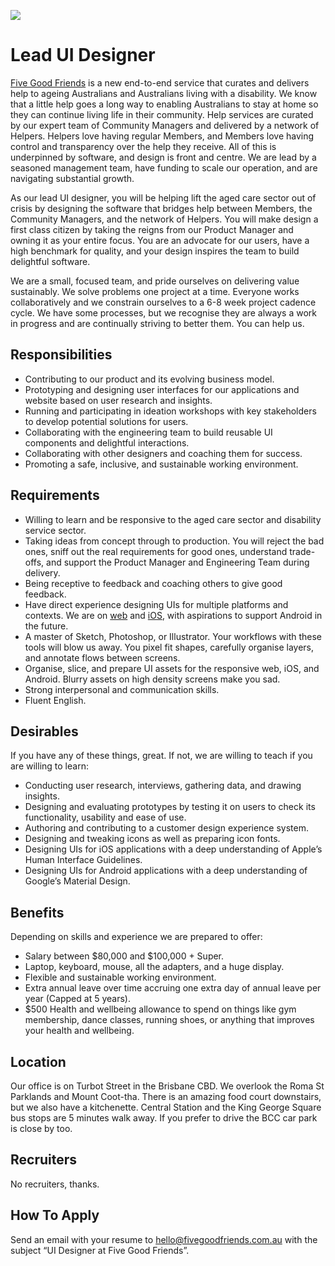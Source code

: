 ![](https://cloud.githubusercontent.com/assets/19860/18533550/2956aa6e-7b27-11e6-846e-43096e17ec25.png)

# Lead UI Designer

[Five Good Friends](https://www.fivegoodfriends.com.au) is a new end-to-end service that curates and delivers help to ageing Australians and Australians living with a disability. We know that a little help goes a long way to enabling Australians to stay at home so they can continue living life in their community. Help services are curated by our expert team of Community Managers and delivered by a network of Helpers. Helpers love having regular Members, and Members love having control and transparency over the help they receive. All of this is underpinned by software, and design is front and centre. We are lead by a seasoned management team, have funding to scale our operation, and are navigating substantial growth.

As our lead UI designer, you will be helping lift the aged care sector out of crisis by designing the software that bridges help between Members, the Community Managers, and the network of Helpers. You will make design a first class citizen by taking the reigns from our Product Manager and owning it as your entire focus. You are an advocate for our users, have a high benchmark for quality, and your design inspires the team to build delightful software.

We are a small, focused team, and pride ourselves on delivering value sustainably. We solve problems one project at a time. Everyone works collaboratively and we constrain ourselves to a 6-8 week project cadence cycle. We have some processes, but we recognise they are always a work in progress and are continually striving to better them. You can help us.

## Responsibilities

* Contributing to our product and its evolving business model.
* Prototyping and designing user interfaces for our applications and website based on user research and insights.
* Running and participating in ideation workshops with key stakeholders to develop potential solutions for users.
* Collaborating with the engineering team to build reusable UI components and delightful interactions.
* Collaborating with other designers and coaching them for success.
* Promoting a safe, inclusive, and sustainable working environment.

## Requirements

* Willing to learn and be responsive to the aged care sector and disability service sector.
* Taking ideas from concept through to production. You will reject the bad ones, sniff out the real requirements for good ones, understand trade-offs, and support the Product Manager and Engineering Team during delivery.
* Being receptive to feedback and coaching others to give good feedback.
* Have direct experience designing UIs for multiple platforms and contexts. We are on [web](https://app.fivegoodfriends.com.au/) and [iOS](https://itunes.apple.com/au/app/five-good-friends/id1169214550?mt=8), with aspirations to support Android in the future.
* A master of Sketch, Photoshop, or Illustrator. Your workflows with these tools will blow us away. You pixel fit shapes, carefully organise layers, and annotate flows between screens.
* Organise, slice, and prepare UI assets for the responsive web, iOS, and Android. Blurry assets on high density screens make you sad.
* Strong interpersonal and communication skills.
* Fluent English.

## Desirables

If you have any of these things, great. If not, we are willing to teach if you are willing to learn:

* Conducting user research, interviews, gathering data, and drawing insights.
* Designing and evaluating prototypes by testing it on users to check its functionality, usability and ease of use.
* Authoring and contributing to a customer design experience system.
* Designing and tweaking icons as well as preparing icon fonts.
* Designing UIs for iOS applications with a deep understanding of Apple’s Human Interface Guidelines.
* Designing UIs for Android applications with a deep understanding of Google’s Material Design.

## Benefits

Depending on skills and experience we are prepared to offer:

* Salary between $80,000 and $100,000 + Super.
* Laptop, keyboard, mouse, all the adapters, and a huge display.
* Flexible and sustainable working environment.
* Extra annual leave over time accruing one extra day of annual leave per year (Capped at 5 years).
* $500 Health and wellbeing allowance to spend on things like gym membership, dance classes, running shoes, or anything that improves your health and wellbeing.

## Location

Our office is on Turbot Street in the Brisbane CBD. We overlook the Roma St Parklands and Mount Coot-tha. There is an amazing food court downstairs, but we also have a kitchenette. Central Station and the King George Square bus stops are 5 minutes walk away. If you prefer to drive the BCC car park is close by too.

## Recruiters

No recruiters, thanks.

## How To Apply

Send an email with your resume to hello@fivegoodfriends.com.au with the subject “UI Designer at Five Good Friends”.
